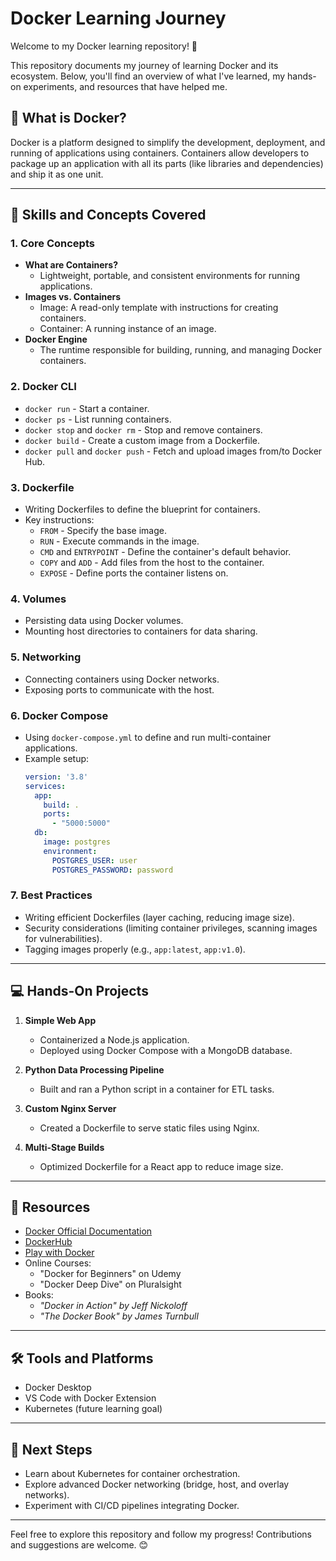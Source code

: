 # Docker Learning Journey

Welcome to my Docker learning repository! 🚀

This repository documents my journey of learning Docker and its ecosystem. Below, you'll find an overview of what I've learned, my hands-on experiments, and resources that have helped me.

## 🚢 What is Docker?
Docker is a platform designed to simplify the development, deployment, and running of applications using containers. Containers allow developers to package up an application with all its parts (like libraries and dependencies) and ship it as one unit.

---

## 🌟 Skills and Concepts Covered

### 1. **Core Concepts**
- **What are Containers?**
  - Lightweight, portable, and consistent environments for running applications.
- **Images vs. Containers**
  - Image: A read-only template with instructions for creating containers.
  - Container: A running instance of an image.
- **Docker Engine**
  - The runtime responsible for building, running, and managing Docker containers.

### 2. **Docker CLI**
- `docker run` - Start a container.
- `docker ps` - List running containers.
- `docker stop` and `docker rm` - Stop and remove containers.
- `docker build` - Create a custom image from a Dockerfile.
- `docker pull` and `docker push` - Fetch and upload images from/to Docker Hub.

### 3. **Dockerfile**
- Writing Dockerfiles to define the blueprint for containers.
- Key instructions:
  - `FROM` - Specify the base image.
  - `RUN` - Execute commands in the image.
  - `CMD` and `ENTRYPOINT` - Define the container's default behavior.
  - `COPY` and `ADD` - Add files from the host to the container.
  - `EXPOSE` - Define ports the container listens on.

### 4. **Volumes**
- Persisting data using Docker volumes.
- Mounting host directories to containers for data sharing.

### 5. **Networking**
- Connecting containers using Docker networks.
- Exposing ports to communicate with the host.

### 6. **Docker Compose**
- Using `docker-compose.yml` to define and run multi-container applications.
- Example setup:
  ```yaml
  version: '3.8'
  services:
    app:
      build: .
      ports:
        - "5000:5000"
    db:
      image: postgres
      environment:
        POSTGRES_USER: user
        POSTGRES_PASSWORD: password
  ```

### 7. **Best Practices**
- Writing efficient Dockerfiles (layer caching, reducing image size).
- Security considerations (limiting container privileges, scanning images for vulnerabilities).
- Tagging images properly (e.g., `app:latest`, `app:v1.0`).

---

## 💻 Hands-On Projects

1. **Simple Web App**
   - Containerized a Node.js application.
   - Deployed using Docker Compose with a MongoDB database.

2. **Python Data Processing Pipeline**
   - Built and ran a Python script in a container for ETL tasks.

3. **Custom Nginx Server**
   - Created a Dockerfile to serve static files using Nginx.

4. **Multi-Stage Builds**
   - Optimized Dockerfile for a React app to reduce image size.

---

## 📖 Resources

- [Docker Official Documentation](https://docs.docker.com/)
- [DockerHub](https://hub.docker.com/)
- [Play with Docker](https://labs.play-with-docker.com/)
- Online Courses:
  - "Docker for Beginners" on Udemy
  - "Docker Deep Dive" on Pluralsight
- Books:
  - *"Docker in Action" by Jeff Nickoloff*
  - *"The Docker Book" by James Turnbull*

---

## 🛠️ Tools and Platforms

- Docker Desktop
- VS Code with Docker Extension
- Kubernetes (future learning goal)

---

## 🚀 Next Steps

- Learn about Kubernetes for container orchestration.
- Explore advanced Docker networking (bridge, host, and overlay networks).
- Experiment with CI/CD pipelines integrating Docker.

---

Feel free to explore this repository and follow my progress! Contributions and suggestions are welcome. 😊
